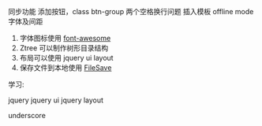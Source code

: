 

同步功能
添加按钮，class btn-group
两个空格换行问题
插入模板
offline mode
字体及间距

1. 字体图标使用 [font-awesome](http://fontawesome.dashgame.com/)
2. Ztree 可以制作树形目录结构
3. 布局可以使用 jquery ui layout
4. 保存文件到本地使用 [FileSave](https://github.com/eligrey/FileSaver.js/)


学习:

jquery
jquery ui
jquery layout

underscore

